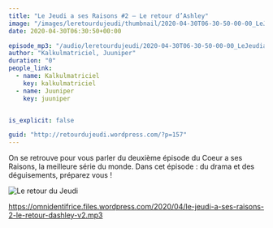 ```yaml
---
title: "Le Jeudi a ses Raisons #2 – Le retour d’Ashley"
image: "/images/leretourdujeudi/thumbnail/2020-04-30T06-30-50-00-00_LeJeudiasesRaisons2LeretourdAshley.jpg"
date: 2020-04-30T06:30:50+00:00

episode_mp3: "/audio/leretourdujeudi/2020-04-30T06-30-50-00-00_LeJeudiasesRaisons2LeretourdAshley.mp3"
author: "Kalkulmatriciel, Juuniper"
duration: "0"
people_link: 
  - name: Kalkulmatriciel
    key: kalkulmatriciel
  - name: Juuniper
    key: juuniper


is_explicit: false

guid: "http://retourdujeudi.wordpress.com/?p=157"
---
```


<PodcastHeader/>

<!-- ECRIRE LA DESCRIPTION DE L'EPISODE SOUS CETTE LIGNE -->
<p>On se retrouve pour vous parler du deuxième épisode du Coeur a ses Raisons, la meilleure série du monde. Dans cet épisode : du drama et des déguisements, préparez vous !</p>
<p><img src="/resources/leretourdujeudi/2020-04-30T06-30-50-00-00_LeJeudiasesRaisons2LeretourdAshley/le-retour-du-jeudi.png" alt="Le retour du Jeudi"></p>
<p><a href="https://omnidentifrice.files.wordpress.com/2020/04/le-jeudi-a-ses-raisons-2-le-retour-dashley-v2.mp3" rel="nofollow">https://omnidentifrice.files.wordpress.com/2020/04/le-jeudi-a-ses-raisons-2-le-retour-dashley-v2.mp3</a></p>


